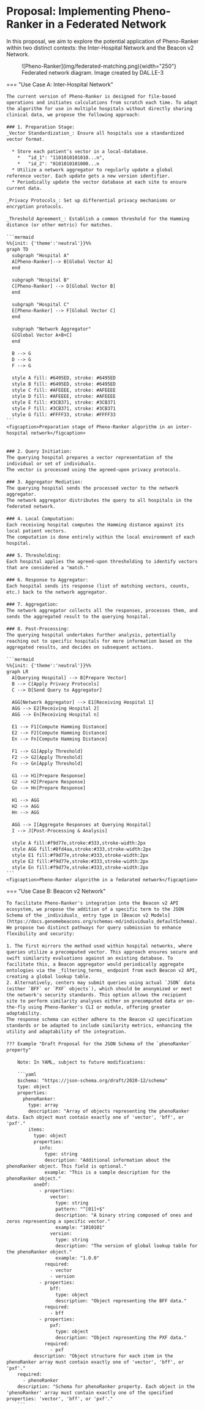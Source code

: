 # Proposal: Implementing Pheno-Ranker in a Federated Network

In this proposal, we aim to explore the potential application of Pheno-Ranker within two distinct contexts: the Inter-Hospital Network and the Beacon v2 Network.

<figure markdown>
 ![Pheno-Ranker](img/federated-matching.png){width="250"}
 <figcaption>Federated network diagram. Image created by DAL.LE-3</figcaption>
</figure>

=== "Use Case A: Inter-Hospital Network"

    The current version of Pheno-Ranker is designed for file-based operations and initiates calculations from scratch each time. To adapt the algorithm for use in multiple hospitals without directly sharing clinical data, we propose the following approach:
    
    ### 1. Preparation Stage:
    _Vector Standardization_: Ensure all hospitals use a standardized vector format.
    
      *	Store each patient’s vector in a local-database.
      	*	“id_1": "1101010101010...n",
      	*	"id_2": "0101010101000...n
      *	Utilize a network aggregator to regularly update a global reference vector. Each update gets a new version identifier.
      *	Periodically update the vector database at each site to ensure current data.
    
    _Privacy Protocols_: Set up differential privacy mechanisms or encryption protocols.
    
    _Threshold Agreement_: Establish a common threshold for the Hamming distance (or other metric) for matches.
    
    ```mermaid
    %%{init: {'theme':'neutral'}}%%
    graph TD
      subgraph "Hospital A"
      A[Pheno-Ranker]--> B[Global Vector A]
      end
    
      subgraph "Hospital B"
      C[Pheno-Ranker] --> D[Global Vector B]
      end
    
      subgraph "Hospital C"
      E[Pheno-Ranker] --> F[Global Vector C]
      end
    
      subgraph "Network Aggregator"
      G[Global Vector A+B+C]
      end
    
      B --> G
      D --> G
      F --> G
    
      style A fill: #6495ED, stroke: #6495ED
      style B fill: #6495ED, stroke: #6495ED
      style C fill: #AFEEEE, stroke: #AFEEEE
      style D fill: #AFEEEE, stroke: #AFEEEE
      style E fill: #3CB371, stroke: #3CB371
      style F fill: #3CB371, stroke: #3CB371
      style G fill: #FFFF33, stroke: #FFFF33
    ```
    <figcaption>Preparation stage of Pheno-Ranker algorithm in an inter-hospital network</figcaption>
    
    
    ### 2. Query Initiation:
    The querying hospital prepares a vector representation of the individual or set of individuals.
    The vector is processed using the agreed-upon privacy protocols.
    
    ### 3. Aggregator Mediation:
    The querying hospital sends the processed vector to the network aggregator.
    The network aggregator distributes the query to all hospitals in the federated network.
    
    ### 4. Local Computation:
    Each receiving hospital computes the Hamming distance against its local patient vectors.
    The computation is done entirely within the local environment of each hospital.
    
    ### 5. Thresholding:
    Each hospital applies the agreed-upon thresholding to identify vectors that are considered a "match."
    
    ### 6. Response to Aggregator:
    Each hospital sends its response (list of matching vectors, counts, etc.) back to the network aggregator.
    
    ### 7. Aggregation:
    The network aggregator collects all the responses, processes them, and sends the aggregated result to the querying hospital.
    
    ### 8. Post-Processing:
    The querying hospital undertakes further analysis, potentially reaching out to specific hospitals for more information based on the aggregated results, and decides on subsequent actions.      
    
    ```mermaid
    %%{init: {'theme':'neutral'}}%%
    graph LR
      A[Querying Hospital] --> B[Prepare Vector]
      B --> C[Apply Privacy Protocols]
      C --> D[Send Query to Aggregator]
    
      AGG[Network Aggregator] --> E1[Receiving Hospital 1]
      AGG --> E2[Receiving Hospital 2]
      AGG --> En[Receiving Hospital n]
    
      E1 --> F1[Compute Hamming Distance]
      E2 --> F2[Compute Hamming Distance]
      En --> Fn[Compute Hamming Distance]
    
      F1 --> G1[Apply Threshold]
      F2 --> G2[Apply Threshold]
      Fn --> Gn[Apply Threshold]
    
      G1 --> H1[Prepare Response]
      G2 --> H2[Prepare Response]
      Gn --> Hn[Prepare Response]
    
      H1 --> AGG
      H2 --> AGG
      Hn --> AGG
    
      AGG --> I[Aggregate Responses at Querying Hospital]
      I --> J[Post-Processing & Analysis]
    
      style A fill:#f9d77e,stroke:#333,stroke-width:2px
      style AGG fill:#8fd4aa,stroke:#333,stroke-width:2px
      style E1 fill:#f9d77e,stroke:#333,stroke-width:2px
      style E2 fill:#f9d77e,stroke:#333,stroke-width:2px
      style En fill:#f9d77e,stroke:#333,stroke-width:2px
    ```
    <figcaption>Pheno-Ranker algorithm in a fedarated network</figcaption>
    
=== "Use Case B: Beacon v2 Network"
    
    To facilitate Pheno-Ranker's integration into the Beacon v2 API ecosystem, we propose the addition of a specific term to the JSON Schema of the _individuals_ entry type in [Beacon v2 Models](https://docs.genomebeacons.org/schemas-md/individuals_defaultSchema). We propose two distinct pathways for query submission to enhance flexibility and security:
    
    1. The first mirrors the method used within hospital networks, where queries utilize a precomputed vector. This approach ensures secure and swift similarity evaluations against an existing database. To facilitate this, a Beacon aggregator would periodically aggregate ontologies via the _filtering_terms_ endpoint from each Beacon v2 API, creating a global lookup table.
    2. Alternatively, centers may submit queries using actual `JSON` data (either `BFF` or `PXF` objects`), which should be anonymized or meet the network's security standards. This option allows the recipient site to perform similarity analyses either on precomputed data or on-the-fly using Pheno-Ranker's CLI or module, offering greater adaptability.
    The response schema can either adhere to the Beacon v2 specification standards or be adapted to include similarity metrics, enhancing the utility and adaptability of the integration.
    
    ??? Example "Draft Proposal for the JSON Schema of the `phenoRanker` property"
       
        Note: In YAML, subject to future modifications:
    
        ```yaml
        $schema: "https://json-schema.org/draft/2020-12/schema"
        type: object
        properties:
          phenoRanker:
            type: array
            description: "Array of objects representing the phenoRanker data. Each object must contain exactly one of 'vector', 'bff', or 'pxf'."
            items:
              type: object
              properties:
                info:
                  type: string
                  description: "Additional information about the phenoRanker object. This field is optional."
                  example: "This is a sample description for the phenoRanker object."
              oneOf:
                - properties:
                    vector:
                      type: string
                      pattern: "^[01]+$"
                      description: "A binary string composed of ones and zeros representing a specific vector."
                      example: "1010101"
                    version:
                      type: string
                      description: "The version of global lookup table for the phenoRanker object."
                      example: "1.0.0"
                  required:
                    - vector
                    - version
                - properties:
                    bff:
                      type: object
                      description: "Object representing the BFF data."
                  required:
                    - bff
                - properties:
                    pxf:
                      type: object
                      description: "Object representing the PXF data."
                  required:
                    - pxf
              description: "Object structure for each item in the phenoRanker array must contain exactly one of 'vector', 'bff', or 'pxf'."
        required:
          - phenoRanker
        description: "Schema for phenoRanker property. Each object in the 'phenoRanker' array must contain exactly one of the specified properties: 'vector', 'bff', or 'pxf'."
        ```
